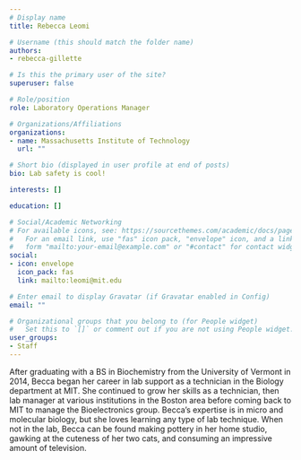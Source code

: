 ```yaml
---
# Display name
title: Rebecca Leomi

# Username (this should match the folder name)
authors:
- rebecca-gillette

# Is this the primary user of the site?
superuser: false

# Role/position
role: Laboratory Operations Manager

# Organizations/Affiliations
organizations:
- name: Massachusetts Institute of Technology
  url: ""

# Short bio (displayed in user profile at end of posts)
bio: Lab safety is cool!

interests: []

education: []

# Social/Academic Networking
# For available icons, see: https://sourcethemes.com/academic/docs/page-builder/#icons
#   For an email link, use "fas" icon pack, "envelope" icon, and a link in the
#   form "mailto:your-email@example.com" or "#contact" for contact widget.
social:
- icon: envelope
  icon_pack: fas
  link: mailto:leomi@mit.edu

# Enter email to display Gravatar (if Gravatar enabled in Config)
email: ""

# Organizational groups that you belong to (for People widget)
#   Set this to `[]` or comment out if you are not using People widget.
user_groups:
- Staff
---
```


After graduating with a BS in Biochemistry from the University of Vermont in 2014, Becca began her career in lab support as a technician in the Biology department at MIT. She continued to grow her skills as a technician, then lab manager at various institutions in the Boston area before coming back to MIT to manage the Bioelectronics group. Becca’s expertise is in micro and molecular biology, but she loves learning any type of lab technique. When not in the lab, Becca can be found making pottery in her home studio, gawking at the cuteness of her two cats, and consuming an impressive amount of television.
